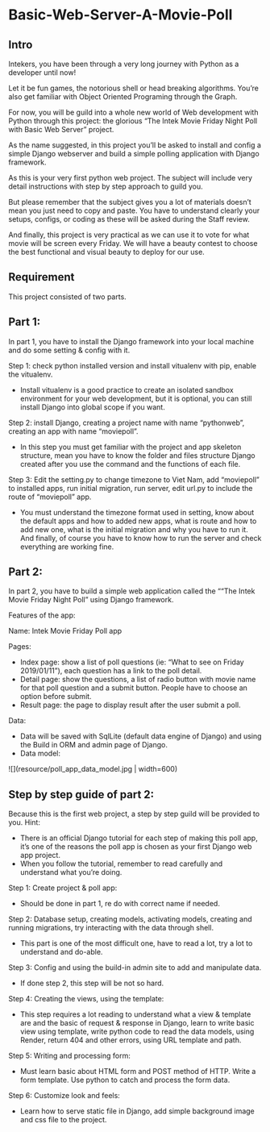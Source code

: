 # Basic-Web-Server-A-Movie-Poll

## Intro
Intekers, you have been through a very long journey with Python as a developer until now!

Let it be fun games, the notorious shell or head breaking algorithms. You’re also get familiar with Object Oriented Programing through the Graph.

For now, you will be guild into a whole new world of Web development with Python through this project: the glorious “The Intek Movie Friday Night Poll with Basic Web Server” project.

As the name suggested, in this project you’ll be asked to install and config a simple Django webserver and build a simple polling application with Django framework.

As this is your very first python web project. The subject will include very detail instructions with step by step approach to guild you.

But please remember that the subject gives you a lot of materials doesn’t mean you just need to copy and paste. You have to understand clearly your setups, configs, or coding as these will be asked during the Staff review.

And finally, this project is very practical as we can use it to vote for what movie will be screen every Friday. We will have a beauty contest to choose the best functional and visual beauty to deploy for our use.

## Requirement
This project consisted of two parts.


## Part 1:
In part 1, you have to install the Django framework into your local machine and do some setting & config with it.

Step 1: check python installed version and install vitualenv with pip, enable the vitualenv.

  - Install vitualenv is a good practice to create an isolated sandbox environment for your web development, but it is optional, you can still install Django into global scope if you want.

Step 2: install Django, creating a project name with name “pythonweb”, creating an app with name “moviepoll”.

  - In this step you must get familiar with the project and app skeleton structure, mean you have to know the folder and files structure Django created after you use the command and the functions of each file.

Step 3: Edit the setting.py to change timezone to Viet Nam, add “moviepoll” to installed apps, run initial migration, run server, edit url.py to include the route of “moviepoll” app.

  - You must understand the timezone format used in setting, know about the default apps and how to added new apps, what is route and how to add new one, what is the initial migration and why you have to run it. And finally, of course you have to know how to run the server and check everything are working fine.


## Part 2:
In part 2, you have to build a simple web application called the ““The Intek Movie Friday Night Poll” using Django framework.

Features of the app:

Name: Intek Movie Friday Poll app

Pages:

  - Index page: show a list of poll questions (ie: “What to see on Friday 2019/01/11”), each question has a link to the poll detail.
  - Detail page: show the questions, a list of radio button with movie name for that poll question and a submit button. People have to choose an option before submit.
  - Result page: the page to display result after the user submit a poll.

Data:

  - Data will be saved with SqlLite (default data engine of Django) and using the Build in ORM and admin page of Django.
  - Data model:

  ![](resource/poll_app_data_model.jpg | width=600)

## Step by step guide of part 2:
Because this is the first web project, a step by step guild will be provided to you. Hint:

  - There is an official Django tutorial for each step of making this poll app, it’s one of the reasons the poll app is chosen as your first Django web app project.
  - When you follow the tutorial, remember to read carefully and understand what you’re doing.

Step 1: Create project & poll app:

  - Should be done in part 1, re do with correct name if needed.

Step 2: Database setup, creating models, activating models, creating and running migrations, try interacting with the data through shell.

  - This part is one of the most difficult one, have to read a lot, try a lot to understand and do-able.

Step 3: Config and using the build-in admin site to add and manipulate data.

  - If done step 2, this step will be not so hard.

Step 4: Creating the views, using the template:

  - This step requires a lot reading to understand what a view & template are and the basic of request & response in Django, learn to write basic view using template, write python code to read the data models, using Render, return 404 and other errors, using URL template and path.

Step 5: Writing and processing form:

  - Must learn basic about HTML form and POST method of HTTP. Write a form template. Use python to catch and process the form data.

Step 6: Customize look and feels:

- Learn how to serve static file in Django, add simple background image and css file to the project.

